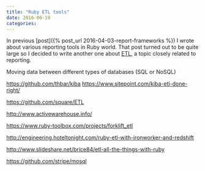 ```yaml
---
title: "Ruby ETL tools"
date: 2016-06-19
categories:
---
```



In previous [post]({% post_url 2016-04-03-report-frameworks %}) I wrote about various reporting tools in Ruby world.  That post turned out to be quite large so I decided to write another one about [ETL](https://en.wikipedia.org/wiki/Extract,_transform,_load), a topic closely related to reporting.  

Moving data between different types of databases (SQL or NoSQL)


https://github.com/thbar/kiba
https://www.sitepoint.com/kiba-etl-done-right/

https://github.com/square/ETL

http://www.activewarehouse.info/

https://www.ruby-toolbox.com/projects/forklift_etl

http://engineering.hoteltonight.com/ruby-etl-with-ironworker-and-redshift

http://www.slideshare.net/brice84/etl-all-the-things-with-ruby

https://github.com/stripe/mosql